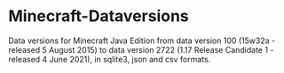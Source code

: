 # Minecraft-Dataversions

Data versions for Minecraft Java Edition from data version 100 (15w32a - released 5 August 2015) to data version 2722 (1.17 Release Candidate 1 - released 4 June 2021), in sqlite3, json and csv formats.





